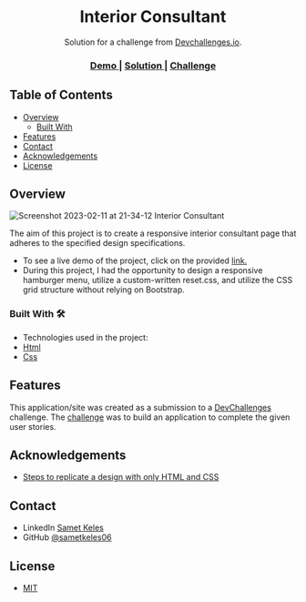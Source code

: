 <h1 align="center">Interior Consultant</h1>

<div align="center">
   Solution for a challenge from  <a href="http://devchallenges.io" target="_blank">Devchallenges.io</a>.
</div>
<div align="center">
  <h3>
    <a href="https://interior-consultant-sametkeles.netlify.app/">
      Demo
    </a>
    <span> | </span>
    <a href="https://devchallenges.io/solutions/jT11b1noeEeVlnOGEC5m">
      Solution
    </a>
    <span> | </span>
    <a href="https://devchallenges.io/challenges/Jymh2b2FyebRTUljkNcb">
      Challenge
    </a>
  </h3>
</div>

## Table of Contents

- [Overview](#overview)
  - [Built With](#built-with)
- [Features](#features)
- [Contact](#contact)
- [Acknowledgements](#acknowledgements)
- [License](#license)

## Overview

![Screenshot 2023-02-11 at 21-34-12 Interior Consultant](https://user-images.githubusercontent.com/60887763/218298878-15ae7a56-6b46-4c29-aa78-e02083877d1b.png)

The aim of this project is to create a responsive interior consultant page that adheres to the specified design specifications.

- To see a live demo of the project, click on the provided [link.](https://interior-consultant-sametkeles.netlify.app/)
- During this project, I had the opportunity to design a responsive hamburger menu, utilize a custom-written reset.css, and utilize the CSS grid structure without relying on Bootstrap.

### Built With 🛠

- Technologies used in the project:
- [Html](https://www.w3.org/html/)
- [Css](https://www.w3.org/Style/CSS/)

## Features

This application/site was created as a submission to a [DevChallenges](https://devchallenges.io/challenges) challenge. The [challenge](https://devchallenges.io/challenges/Jymh2b2FyebRTUljkNcb) was to build an application to complete the given user stories.

## Acknowledgements

- [Steps to replicate a design with only HTML and CSS](https://devchallenges-blogs.web.app/how-to-replicate-design/)

## Contact

- LinkedIn [Samet Keles](https://www.linkedin.com/in/samet-keles/)
- GitHub [@sametkeles06](https://github.com/sametkeles06)

## **License**

- [MIT](https://choosealicense.com/licenses/mit/)

